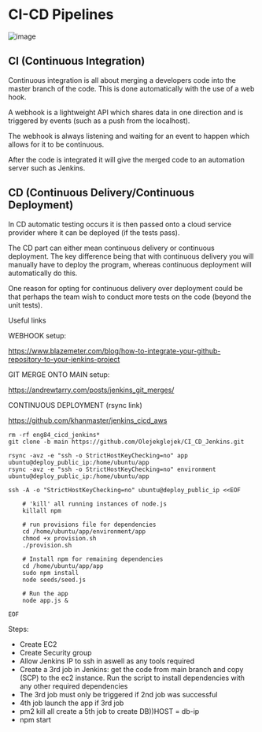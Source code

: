 # CI-CD Pipelines

![image](https://user-images.githubusercontent.com/110126036/187884312-e9ba242b-721e-4b16-8c06-5493d3c8b0ba.png)

## CI (Continuous Integration)

Continuous integration is all about merging a developers code into the master branch of the code. This is done automatically with the use of a web hook.

A webhook is a lightweight API which shares data in one direction and is triggered by events (such as a push from the localhost).

The webhook is always listening and waiting for an event to happen which allows for it to be continuous.

After the code is integrated it will give the merged code to an automation server such as Jenkins.

## CD (Continuous Delivery/Continuous Deployment)

In CD automatic testing occurs it is then passed onto a cloud service provider where it can be deployed (if the tests pass).

The CD part can either mean continuous delivery or continuous deployment. The key difference being that with continuous delivery you will manually have to deploy the program, whereas continuous deployment will automatically do this.

One reason for opting for continuous delivery over deployment could be that perhaps the team wish to conduct more tests on the code (beyond the unit tests).

Useful links

WEBHOOK setup:

https://www.blazemeter.com/blog/how-to-integrate-your-github-repository-to-your-jenkins-project

GIT MERGE ONTO MAIN setup:

https://andrewtarry.com/posts/jenkins_git_merges/

CONTINUOUS DEPLOYMENT (rsync link)

https://github.com/khanmaster/jenkins_cicd_aws

```
rm -rf eng84_cicd_jenkins*
git clone -b main https://github.com/Olejekglejek/CI_CD_Jenkins.git

rsync -avz -e "ssh -o StrictHostKeyChecking=no" app ubuntu@deploy_public_ip:/home/ubuntu/app
rsync -avz -e "ssh -o StrictHostKeyChecking=no" environment ubuntu@deploy_public_ip:/home/ubuntu/app

ssh -A -o "StrictHostKeyChecking=no" ubuntu@deploy_public_ip <<EOF

    # 'kill' all running instances of node.js
    killall npm

    # run provisions file for dependencies
    cd /home/ubuntu/app/environment/app
    chmod +x provision.sh
    ./provision.sh

    # Install npm for remaining dependencies
    cd /home/ubuntu/app/app
    sudo npm install
    node seeds/seed.js

    # Run the app
    node app.js &

EOF
```

Steps: 

- Create EC2
- Create Security group
- Allow Jenkins IP to ssh in aswell as any tools required
- Create a 3rd job in Jenkins: get the code from main branch and copy (SCP) to the ec2 instance. Run the script to install dependencies with any other required dependencies
- The 3rd job must only be triggered if 2nd job was successful
- 4th job launch the app if 3rd job 
- pm2 kill all create a 5th job to create DB))HOST = db-ip
- npm start

